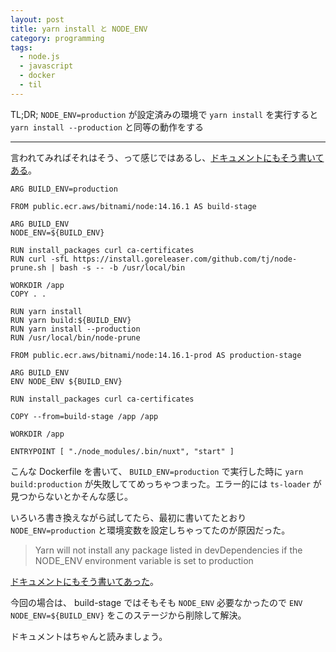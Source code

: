 ```yaml
---
layout: post
title: yarn install と NODE_ENV
category: programming
tags:
  - node.js
  - javascript
  - docker
  - til
---
```


TL;DR; `NODE_ENV=production` が設定済みの環境で `yarn install` を実行すると `yarn install --production` と同等の動作をする

---

言われてみればそれはそう、って感じではあるし、[ドキュメントにもそう書いてある](https://classic.yarnpkg.com/en/docs/cli/install#toc-yarn-install-production-true-false)。


```docker
ARG BUILD_ENV=production

FROM public.ecr.aws/bitnami/node:14.16.1 AS build-stage

ARG BUILD_ENV
NODE_ENV=${BUILD_ENV}

RUN install_packages curl ca-certificates
RUN curl -sfL https://install.goreleaser.com/github.com/tj/node-prune.sh | bash -s -- -b /usr/local/bin

WORKDIR /app
COPY . .

RUN yarn install
RUN yarn build:${BUILD_ENV}
RUN yarn install --production
RUN /usr/local/bin/node-prune

FROM public.ecr.aws/bitnami/node:14.16.1-prod AS production-stage

ARG BUILD_ENV
ENV NODE_ENV ${BUILD_ENV}

RUN install_packages curl ca-certificates

COPY --from=build-stage /app /app

WORKDIR /app

ENTRYPOINT [ "./node_modules/.bin/nuxt", "start" ]
```

こんな Dockerfile を書いて、 `BUILD_ENV=production` で実行した時に `yarn build:production` が失敗しててめっちゃつまった。エラー的には `ts-loader` が見つからないとかそんな感じ。

いろいろ書き換えながら試してたら、最初に書いてたとおり `NODE_ENV=production` と環境変数を設定しちゃってたのが原因だった。

> Yarn will not install any package listed in devDependencies if the NODE_ENV environment variable is set to production

[ドキュメントにもそう書いてあった](https://classic.yarnpkg.com/en/docs/cli/install#toc-yarn-install-production-true-false)。


今回の場合は、 build-stage ではそもそも `NODE_ENV` 必要なかったので `ENV NODE_ENV=${BUILD_ENV}` をこのステージから削除して解決。

ドキュメントはちゃんと読みましょう。
